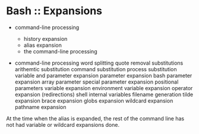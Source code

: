 # Bash :: Expansions

* command-line processing
  - history expansion
  - alias expansion
  - the command-line processing

* command-line processing
  word splitting
  quote removal
  substitutions
    arithemtic substitution
    command substitution
    process substitution
  variable and parameter expansion
    parameter expansion
      bash parameter expansion
      array parameter
      special parameter expansion
      positional parameters
    variable expansion
      environment variable expansion
      operator expansion (redirections)
      shell internal variables
  filename generation
    tilde expansion
    brace expansion
    globs expansion
    wildcard expansion
    pathname expansion


At the time when the alias is expanded, the rest of the command line has not had variable or wildcard expansions done.

